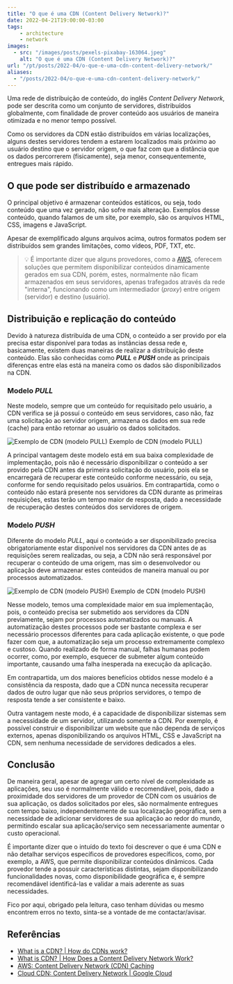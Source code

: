 ```yaml
---
title: "O que é uma CDN (Content Delivery Network)?"
date: 2022-04-21T19:00:00-03:00
tags:
    - architecture
    - network
images: 
  - src: "/images/posts/pexels-pixabay-163064.jpeg"
    alt: "O que é uma CDN (Content Delivery Network)?"
url: "/pt/posts/2022-04/o-que-e-uma-cdn-content-delivery-network/"
aliases:
  - "/posts/2022-04/o-que-e-uma-cdn-content-delivery-network/"
---
```


Uma rede de distribuição de conteúdo, do inglês *Content Delivery Network*, pode ser descrita como um conjunto de servidores, distribuídos globalmente, com finalidade de prover conteúdo aos usuários de maneira otimizada e no menor tempo possível.

Como os servidores da CDN estão distribuídos em várias localizações, alguns destes servidores tendem a estarem localizados mais próximo ao usuário destino que o servidor origem, o que faz com que a distância que os dados percorrerem (fisicamente), seja menor, consequentemente, entregues mais rápido.

## O que pode ser distribuído e armazenado

O principal objetivo é armazenar conteúdos estáticos, ou seja, todo conteúdo que uma vez gerado, não sofre mais alteração. Exemplos desse conteúdo, quando falamos de um site, por exemplo, são os arquivos HTML, CSS, imagens e JavaScript.

Apesar de exemplificado alguns arquivos acima, outros formatos podem ser distribuídos sem grandes limitações, como vídeos, PDF, TXT, etc.

> 💡 É importante dizer que alguns provedores, como a [AWS](https://aws.amazon.com/caching/cdn/), oferecem soluções que permitem disponibilizar conteúdos dinamicamente gerados em sua CDN, porém, estes, normalmente não ficam armazenados em seus servidores, apenas trafegados através da rede "interna", funcionando como um intermediador (*proxy*) entre origem (servidor) e destino (usuário).

## Distribuição e replicação do conteúdo

Devido à natureza distribuída de uma CDN, o conteúdo a ser provido por ela precisa estar disponível para todas as instâncias dessa rede e, basicamente, existem duas maneiras de realizar a distribuição deste conteúdo. Elas são conhecidas como ***PULL*** e ***PUSH*** onde as principais diferenças entre elas está na maneira como os dados são disponibilizados na CDN.

### Modelo *PULL*

Neste modelo, sempre que um conteúdo for requisitado pelo usuário, a CDN verifica se já possuí o conteúdo em seus servidores, caso não, faz uma solicitação ao servidor origem, armazena os dados em sua rede (cache) para então retornar ao usuário os dados solicitados.

![Exemplo de CDN (modelo PULL)](/images/posts/20220421-cdn-pull.png#center)
  Exemplo de CDN (modelo PULL)

A principal vantagem deste modelo está em sua baixa complexidade de implementação, pois não é necessário disponibilizar o conteúdo a ser provido pela CDN antes da primeira solicitação do usuário, pois ela se encarregará de recuperar este conteúdo conforme necessário, ou seja, conforme for sendo requisitado pelos usuários. Em contrapartida, como o conteúdo não estará presente nos servidores da CDN durante as primeiras requisições, estas terão um tempo maior de resposta, dado a necessidade de recuperação destes conteúdos dos servidores de origem.

### Modelo *PUSH*

Diferente do modelo *PULL*, aqui o conteúdo a ser disponibilizado precisa obrigatoriamente estar disponível nos servidores da CDN antes de as requisições serem realizadas, ou seja, a CDN não será responsável por recuperar o conteúdo de uma origem, mas sim o desenvolvedor ou aplicação deve armazenar estes conteúdos de maneira manual ou por processos automatizados.

![Exemplo de CDN (modelo PUSH)](/images/posts/20220421-cdn-push.png#center)
  Exemplo de CDN (modelo PUSH)

Nesse modelo, temos uma complexidade maior em sua implementação, pois, o conteúdo precisa ser submetido aos servidores da CDN previamente, sejam por processos automatizados ou manuais. A automatização destes processos pode ser bastante complexa e ser necessário processos diferentes para cada aplicação existente, o que pode fazer com que, a automatização seja um processo extremamente complexo e custoso. Quando realizado de forma manual, falhas humanas podem ocorrer, como, por exemplo, esquecer de submeter algum conteúdo importante, causando uma falha inesperada na execução da aplicação.

Em contrapartida, um dos maiores benefícios obtidos nesse modelo é a consistência da resposta, dado que a CDN nunca necessita recuperar dados de outro lugar que não seus próprios servidores, o tempo de resposta tende a ser consistente e baixo.

Outra vantagem neste modo, é a capacidade de disponibilizar sistemas sem a necessidade de um servidor, utilizando somente a CDN. Por exemplo, é possível construir e disponibilizar um website que não dependa de serviços externos, apenas disponibilizando os arquivos HTML, CSS e JavaScript na CDN, sem nenhuma necessidade de servidores dedicados a eles.

## Conclusão

De maneira geral, apesar de agregar um certo nível de complexidade as aplicações, seu uso é normalmente válido e recomendável, pois, dado a proximidade dos servidores de um provedor de CDN com os usuários de sua aplicação, os dados solicitados por eles, são normalmente entregues com tempo baixo, independentemente de sua localização geográfica, sem a necessidade de adicionar servidores de sua aplicação ao redor do mundo, permitindo escalar sua aplicação/serviço sem necessariamente aumentar o custo operacional.

É importante dizer que o intuído do texto foi descrever o que é uma CDN e não detalhar serviços específicos de provedores específicos, como, por exemplo, a AWS, que permite disponibilizar conteúdos dinâmicos. Cada provedor tende a possuir características distintas, sejam disponibilizando funcionalidades novas, como disponibilidade geográfica e, é sempre recomendável identificá-las e validar a mais aderente as suas necessidades.

Fico por aqui, obrigado pela leitura, caso tenham dúvidas ou mesmo encontrem erros no texto, sinta-se a vontade de me contactar/avisar.

## Referências

- [What is a CDN? | How do CDNs work?](https://www.cloudflare.com/en-ca/learning/cdn/what-is-a-cdn/)
- [What is CDN? | How Does a Content Delivery Network Work?](https://www.belugacdn.com/blog/cdn/what-is-cdn/)
- [AWS: Content Delivery Network (CDN) Caching](https://aws.amazon.com/caching/cdn/)
- [Cloud CDN: Content Delivery Network | Google Cloud](https://cloud.google.com/cdn)
